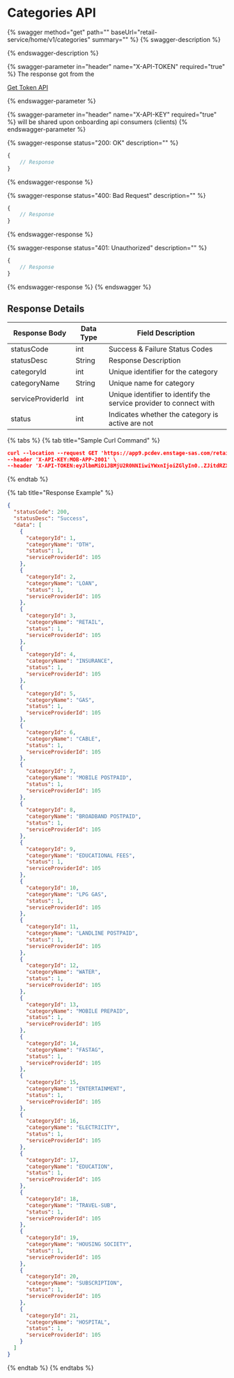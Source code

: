# Categories API

{% swagger method="get" path="" baseUrl="<domain>retail-service/home/v1/categories" summary="" %}
{% swagger-description %}

{% endswagger-description %}

{% swagger-parameter in="header" name="X-API-TOKEN" required="true" %}
The response got from the 

[Get Token API](../../../wallet/wallet-issuance/wallet-creation/api-specification/version-1/customer-on-boarding/common-apis/get-app-token-api.md)


{% endswagger-parameter %}

{% swagger-parameter in="header" name="X-API-KEY" required="true" %}
will be shared upon onboarding api consumers (clients)
{% endswagger-parameter %}

{% swagger-response status="200: OK" description="" %}
```javascript
{
    // Response
}
```
{% endswagger-response %}

{% swagger-response status="400: Bad Request" description="" %}
```javascript
{
    // Response
}
```
{% endswagger-response %}

{% swagger-response status="401: Unauthorized" description="" %}
```javascript
{
    // Response
}
```
{% endswagger-response %}
{% endswagger %}

## Response Details

| Response Body     | Data Type | Field Description                                                  |
| ----------------- | --------- | ------------------------------------------------------------------ |
| statusCode        | int       | Success & Failure Status Codes                                     |
| statusDesc        | String    | Response Description                                               |
| categoryId        | int       | Unique identifier for the category                                 |
| categoryName      | String    | Unique name for category                                           |
| serviceProviderId | int       | Unique identifier to identify the service provider to connect with |
| status            | int       | Indicates whether the category is active are not                   |

{% tabs %}
{% tab title="Sample Curl Command" %}
```json
curl --location --request GET 'https://app9.pcdev.enstage-sas.com/retail-service/home/v1/categories' \
--header 'X-API-KEY:MOB-APP-2001' \​
--header 'X-API-TOKEN:eyJlbmMiOiJBMjU2R0NNIiwiYWxnIjoiZGlyIn0..ZJitdRZXJMeJkxFz.PuV48dCHwNI8gt0u1p7wVo8MiLNgyC5BfCkz7Qvpn2NNzXHEgVsfhd4AAHyCq0-FpMHBd5_kR2yZw-fZ-ZQHIqgT-PUOy4H9w1OBDuw0jWfcRtPnT8BNV1bDO7OvVKBplVksyifTLIYX5zFu4HfmHXygEBvv11sL8WUVHyTH8QgLMHLu2qT7l0UBTGHD8pgcZeZAQFdEXPpkglbRVdOedUda7Am1-NSvPLch5s1vyxRNrlR--8xzlfE5munVeYp8ln6L1A.foUnrZNCjNqEcoA_6u9SOw' \​
```
{% endtab %}

{% tab title="Response Example" %}


```json
{
  "statusCode": 200,
  "statusDesc": "Success",
  "data": [
    {
      "categoryId": 1,
      "categoryName": "DTH",
      "status": 1,
      "serviceProviderId": 105
    },
    {
      "categoryId": 2,
      "categoryName": "LOAN",
      "status": 1,
      "serviceProviderId": 105
    },
    {
      "categoryId": 3,
      "categoryName": "RETAIL",
      "status": 1,
      "serviceProviderId": 105
    },
    {
      "categoryId": 4,
      "categoryName": "INSURANCE",
      "status": 1,
      "serviceProviderId": 105
    },
    {
      "categoryId": 5,
      "categoryName": "GAS",
      "status": 1,
      "serviceProviderId": 105
    },
    {
      "categoryId": 6,
      "categoryName": "CABLE",
      "status": 1,
      "serviceProviderId": 105
    },
    {
      "categoryId": 7,
      "categoryName": "MOBILE POSTPAID",
      "status": 1,
      "serviceProviderId": 105
    },
    {
      "categoryId": 8,
      "categoryName": "BROADBAND POSTPAID",
      "status": 1,
      "serviceProviderId": 105
    },
    {
      "categoryId": 9,
      "categoryName": "EDUCATIONAL FEES",
      "status": 1,
      "serviceProviderId": 105
    },
    {
      "categoryId": 10,
      "categoryName": "LPG GAS",
      "status": 1,
      "serviceProviderId": 105
    },
    {
      "categoryId": 11,
      "categoryName": "LANDLINE POSTPAID",
      "status": 1,
      "serviceProviderId": 105
    },
    {
      "categoryId": 12,
      "categoryName": "WATER",
      "status": 1,
      "serviceProviderId": 105
    },
    {
      "categoryId": 13,
      "categoryName": "MOBILE PREPAID",
      "status": 1,
      "serviceProviderId": 105
    },
    {
      "categoryId": 14,
      "categoryName": "FASTAG",
      "status": 1,
      "serviceProviderId": 105
    },
    {
      "categoryId": 15,
      "categoryName": "ENTERTAINMENT",
      "status": 1,
      "serviceProviderId": 105
    },
    {
      "categoryId": 16,
      "categoryName": "ELECTRICITY",
      "status": 1,
      "serviceProviderId": 105
    },
    {
      "categoryId": 17,
      "categoryName": "EDUCATION",
      "status": 1,
      "serviceProviderId": 105
    },
    {
      "categoryId": 18,
      "categoryName": "TRAVEL-SUB",
      "status": 1,
      "serviceProviderId": 105
    },
    {
      "categoryId": 19,
      "categoryName": "HOUSING SOCIETY",
      "status": 1,
      "serviceProviderId": 105
    },
    {
      "categoryId": 20,
      "categoryName": "SUBSCRIPTION",
      "status": 1,
      "serviceProviderId": 105
    },
    {
      "categoryId": 21,
      "categoryName": "HOSPITAL",
      "status": 1,
      "serviceProviderId": 105
    }
  ]
}
```
{% endtab %}
{% endtabs %}
